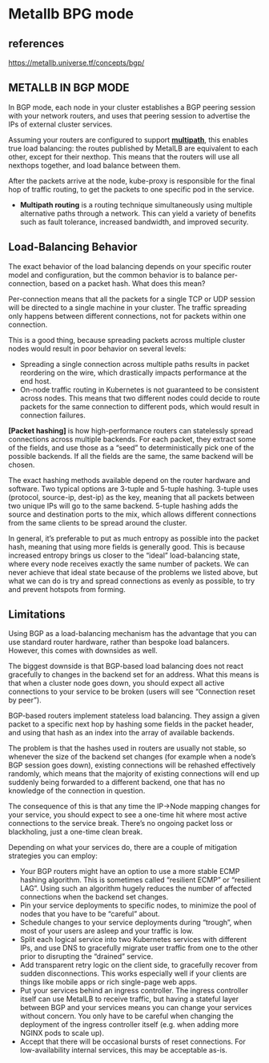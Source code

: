 # Metallb BPG mode

## references

<https://metallb.universe.tf/concepts/bgp/>

## METALLB IN BGP MODE

In BGP mode, each node in your cluster establishes a BGP peering session with your network routers, and uses that peering session to advertise the IPs of external cluster services.

Assuming your routers are configured to support **[multipath](https://en.wikipedia.org/wiki/Multipath_routing#:~:text=Multipath%20routing%20is%20a%20routing,increased%20bandwidth%2C%20and%20improved%20security.)**, this enables true load balancing: the routes published by MetalLB are equivalent to each other, except for their nexthop. This means that the routers will use all nexthops together, and load balance between them.

After the packets arrive at the node, kube-proxy is responsible for the final hop of traffic routing, to get the packets to one specific pod in the service.

- **Multipath routing** is a routing technique simultaneously using multiple alternative paths through a network. This can yield a variety of benefits such as fault tolerance, increased bandwidth, and improved security.

## Load-Balancing Behavior

The exact behavior of the load balancing depends on your specific router model and configuration, but the common behavior is to balance per-connection, based on a packet hash. What does this mean?

Per-connection means that all the packets for a single TCP or UDP session will be directed to a single machine in your cluster. The traffic spreading only happens between different connections, not for packets within one connection.

This is a good thing, because spreading packets across multiple cluster nodes would result in poor behavior on several levels:

- Spreading a single connection across multiple paths results in packet reordering on the wire, which drastically impacts performance at the end host.
- On-node traffic routing in Kubernetes is not guaranteed to be consistent across nodes. This means that two different nodes could decide to route packets for the same connection to different pods, which would result in connection failures.

**[Packet hashing]** is how high-performance routers can statelessly spread connections across multiple backends. For each packet, they extract some of the fields, and use those as a “seed” to deterministically pick one of the possible backends. If all the fields are the same, the same backend will be chosen.

The exact hashing methods available depend on the router hardware and software. Two typical options are 3-tuple and 5-tuple hashing. 3-tuple uses (protocol, source-ip, dest-ip) as the key, meaning that all packets between two unique IPs will go to the same backend. 5-tuple hashing adds the source and destination ports to the mix, which allows different connections from the same clients to be spread around the cluster.

In general, it’s preferable to put as much entropy as possible into the packet hash, meaning that using more fields is generally good. This is because increased entropy brings us closer to the “ideal” load-balancing state, where every node receives exactly the same number of packets. We can never achieve that ideal state because of the problems we listed above, but what we can do is try and spread connections as evenly as possible, to try and prevent hotspots from forming.

## Limitations

Using BGP as a load-balancing mechanism has the advantage that you can use standard router hardware, rather than bespoke load balancers. However, this comes with downsides as well.

The biggest downside is that BGP-based load balancing does not react gracefully to changes in the backend set for an address. What this means is that when a cluster node goes down, you should expect all active connections to your service to be broken (users will see “Connection reset by peer”).

BGP-based routers implement stateless load balancing. They assign a given packet to a specific next hop by hashing some fields in the packet header, and using that hash as an index into the array of available backends.

The problem is that the hashes used in routers are usually not stable, so whenever the size of the backend set changes (for example when a node’s BGP session goes down), existing connections will be rehashed effectively randomly, which means that the majority of existing connections will end up suddenly being forwarded to a different backend, one that has no knowledge of the connection in question.

The consequence of this is that any time the IP→Node mapping changes for your service, you should expect to see a one-time hit where most active connections to the service break. There’s no ongoing packet loss or blackholing, just a one-time clean break.

Depending on what your services do, there are a couple of mitigation strategies you can employ:

- Your BGP routers might have an option to use a more stable ECMP hashing algorithm. This is sometimes called “resilient ECMP” or “resilient LAG”. Using such an algorithm hugely reduces the number of affected connections when the backend set changes.
- Pin your service deployments to specific nodes, to minimize the pool of nodes that you have to be “careful” about.
- Schedule changes to your service deployments during “trough”, when most of your users are asleep and your traffic is low.
- Split each logical service into two Kubernetes services with different IPs, and use DNS to gracefully migrate user traffic from one to the other prior to disrupting the “drained” service.
- Add transparent retry logic on the client side, to gracefully recover from sudden disconnections. This works especially well if your clients are things like mobile apps or rich single-page web apps.
- Put your services behind an ingress controller. The ingress controller itself can use MetalLB to receive traffic, but having a stateful layer between BGP and your services means you can change your services without concern. You only have to be careful when changing the deployment of the ingress controller itself (e.g. when adding more NGINX pods to scale up).
- Accept that there will be occasional bursts of reset connections. For low-availability internal services, this may be acceptable as-is.
